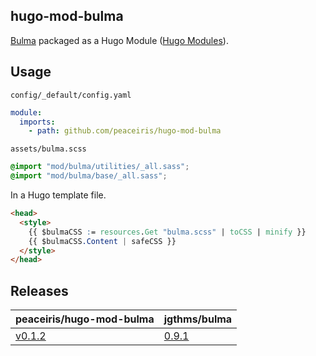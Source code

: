 ## hugo-mod-bulma

[Bulma] packaged as a Hugo Module ([Hugo Modules]).

[Bulma]: https://bulma.io/
[Hugo Modules]: https://gohugo.io/hugo-modules/



## Usage

`config/_default/config.yaml`

```yaml
module:
  imports:
    - path: github.com/peaceiris/hugo-mod-bulma
```

`assets/bulma.scss`

```scss
@import "mod/bulma/utilities/_all.sass";
@import "mod/bulma/base/_all.sass";
```

In a Hugo template file.

```html
<head>
  <style>
    {{ $bulmaCSS := resources.Get "bulma.scss" | toCSS | minify }}
    {{ $bulmaCSS.Content | safeCSS }}
  </style>
</head>
```

## Releases

| peaceiris/hugo-mod-bulma | jgthms/bulma |
|---|---|
[v0.1.2](https://github.com/peaceiris/hugo-mod-bulma/releases/tag/v0.1.2) | [0.9.1](https://github.com/jgthms/bulma/releases/tag/0.9.1) |
